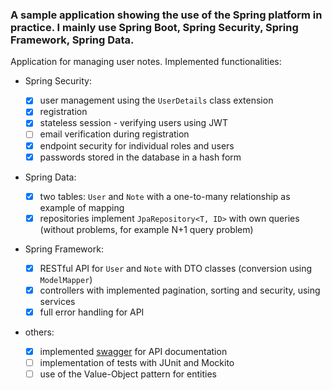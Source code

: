 ### A sample application showing the use of the Spring platform in practice. I mainly use Spring Boot, Spring Security, Spring Framework, Spring Data.

Application for managing user notes. Implemented functionalities:

- Spring Security:
  
  - [x] user management using the `UserDetails` class extension
  - [x] registration
  - [x] stateless session - verifying users using JWT
  - [ ] email verification during registration
  - [x] endpoint security for individual roles and users
  - [x] passwords stored in the database in a hash form

- Spring Data:

  - [x] two tables: `User` and `Note` with a one-to-many relationship as example of mapping
  - [x] repositories implement `JpaRepository<T, ID>` with own queries (without problems, for example N+1 query problem)

- Spring Framework:

  - [x] RESTful API for `User` and `Note` with DTO classes (conversion using `ModelMapper`)
  - [x] controllers with implemented pagination, sorting and security, using services
  - [x] full error handling for API

- others:

  - [x] implemented [swagger](https://swagger.io/) for API documentation
  - [ ] implementation of tests with JUnit and Mockito
  - [ ] use of the Value-Object pattern for entities
